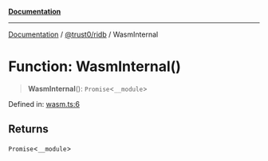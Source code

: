 [**Documentation**](../../../README.md)

***

[Documentation](../../../README.md) / [@trust0/ridb](../README.md) / WasmInternal

# Function: WasmInternal()

> **WasmInternal**(): `Promise`\<`__module`\>

Defined in: [wasm.ts:6](https://github.com/trust0-project/RIDB/blob/ec1e43d2e9f91f06fa489f0836fc75985d814cf0/packages/ridb/src/wasm.ts#L6)

## Returns

`Promise`\<`__module`\>
